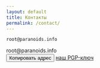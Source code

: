 ```yaml
---
layout: default
title: Контакты
permalink: /contact/
---
```

```
root@paranoids.info
```
<div id="code">root@paranoids.info</div>
<p class="buttons" style="margin-bottom: -30px;">
<br>
</p>
<button class="glo" id="copy">Копировать адрес</button>
<a href="/pgp/" class="glo_a">наш PGP-ключ</a>
